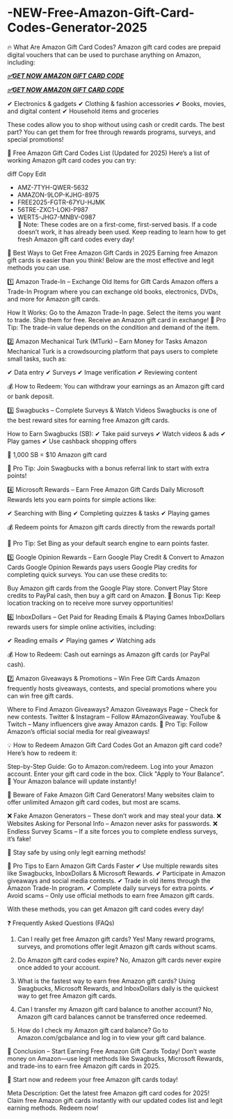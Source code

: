 # -NEW-Free-Amazon-Gift-Card-Codes-Generator-2025

🔥 What Are Amazon Gift Card Codes?
Amazon gift card codes are prepaid digital vouchers that can be used to purchase anything on Amazon, including:

***[✅GET NOW AMAZON GIFT CARD CODE](https://rosofferzone.com/amazon%20gift%20card/)***

***[✅GET NOW AMAZON GIFT CARD CODE](https://rosofferzone.com/amazon%20gift%20card/)***


✔ Electronics & gadgets
✔ Clothing & fashion accessories
✔ Books, movies, and digital content
✔ Household items and groceries

These codes allow you to shop without using cash or credit cards. The best part? You can get them for free through rewards programs, surveys, and special promotions!

🎁 Free Amazon Gift Card Codes List (Updated for 2025)
Here’s a list of working Amazon gift card codes you can try:

diff
Copy
Edit
- AMZ-7TYH-QWER-5632  
- AMAZON-9LOP-KJHG-8975  
- FREE2025-FGTR-67YU-HJMK  
- 56TRE-ZXC1-LOKI-P987  
- WERT5-JHG7-MNBV-0987  
🔴 Note: These codes are on a first-come, first-served basis. If a code doesn’t work, it has already been used. Keep reading to learn how to get fresh Amazon gift card codes every day!

🚀 Best Ways to Get Free Amazon Gift Cards in 2025
Earning free Amazon gift cards is easier than you think! Below are the most effective and legit methods you can use.

1️⃣ Amazon Trade-In – Exchange Old Items for Gift Cards
Amazon offers a Trade-In Program where you can exchange old books, electronics, DVDs, and more for Amazon gift cards.

How It Works:
Go to the Amazon Trade-In page.
Select the items you want to trade.
Ship them for free.
Receive an Amazon gift card in exchange!
🎯 Pro Tip: The trade-in value depends on the condition and demand of the item.

2️⃣ Amazon Mechanical Turk (MTurk) – Earn Money for Tasks
Amazon Mechanical Turk is a crowdsourcing platform that pays users to complete small tasks, such as:

✔ Data entry
✔ Surveys
✔ Image verification
✔ Reviewing content

💰 How to Redeem: You can withdraw your earnings as an Amazon gift card or bank deposit.

3️⃣ Swagbucks – Complete Surveys & Watch Videos
Swagbucks is one of the best reward sites for earning free Amazon gift cards.

How to Earn Swagbucks (SB):
✔ Take paid surveys
✔ Watch videos & ads
✔ Play games
✔ Use cashback shopping offers

🔹 1,000 SB = $10 Amazon gift card

🎯 Pro Tip: Join Swagbucks with a bonus referral link to start with extra points!

4️⃣ Microsoft Rewards – Earn Free Amazon Gift Cards Daily
Microsoft Rewards lets you earn points for simple actions like:

✔ Searching with Bing
✔ Completing quizzes & tasks
✔ Playing games

💰 Redeem points for Amazon gift cards directly from the rewards portal!

🚀 Pro Tip: Set Bing as your default search engine to earn points faster.

5️⃣ Google Opinion Rewards – Earn Google Play Credit & Convert to Amazon Cards
Google Opinion Rewards pays users Google Play credits for completing quick surveys. You can use these credits to:

Buy Amazon gift cards from the Google Play store.
Convert Play Store credits to PayPal cash, then buy a gift card on Amazon.
🎯 Bonus Tip: Keep location tracking on to receive more survey opportunities!

6️⃣ InboxDollars – Get Paid for Reading Emails & Playing Games
InboxDollars rewards users for simple online activities, including:

✔ Reading emails
✔ Playing games
✔ Watching ads

💰 How to Redeem: Cash out earnings as Amazon gift cards (or PayPal cash).

7️⃣ Amazon Giveaways & Promotions – Win Free Gift Cards
Amazon frequently hosts giveaways, contests, and special promotions where you can win free gift cards.

Where to Find Amazon Giveaways?
Amazon Giveaways Page – Check for new contests.
Twitter & Instagram – Follow #AmazonGiveaway.
YouTube & Twitch – Many influencers give away Amazon cards.
🚀 Pro Tip: Follow Amazon’s official social media for real giveaways!

💡 How to Redeem Amazon Gift Card Codes
Got an Amazon gift card code? Here’s how to redeem it:

Step-by-Step Guide:
Go to Amazon.com/redeem.
Log into your Amazon account.
Enter your gift card code in the box.
Click "Apply to Your Balance".
🎉 Your Amazon balance will update instantly!

🚨 Beware of Fake Amazon Gift Card Generators!
Many websites claim to offer unlimited Amazon gift card codes, but most are scams.

❌ Fake Amazon Generators – These don’t work and may steal your data.
❌ Websites Asking for Personal Info – Amazon never asks for passwords.
❌ Endless Survey Scams – If a site forces you to complete endless surveys, it’s fake!

🚀 Stay safe by using only legit earning methods!

🎯 Pro Tips to Earn Amazon Gift Cards Faster
✔ Use multiple rewards sites like Swagbucks, InboxDollars & Microsoft Rewards.
✔ Participate in Amazon giveaways and social media contests.
✔ Trade in old items through the Amazon Trade-In program.
✔ Complete daily surveys for extra points.
✔ Avoid scams – Only use official methods to earn free Amazon gift cards.

With these methods, you can get Amazon gift card codes every day!

❓ Frequently Asked Questions (FAQs)
1. Can I really get free Amazon gift cards?
Yes! Many reward programs, surveys, and promotions offer legit Amazon gift cards without scams.

2. Do Amazon gift card codes expire?
No, Amazon gift cards never expire once added to your account.

3. What is the fastest way to earn free Amazon gift cards?
Using Swagbucks, Microsoft Rewards, and InboxDollars daily is the quickest way to get free Amazon gift cards.

4. Can I transfer my Amazon gift card balance to another account?
No, Amazon gift card balances cannot be transferred once redeemed.

5. How do I check my Amazon gift card balance?
Go to Amazon.com/gcbalance and log in to view your gift card balance.

🎁 Conclusion – Start Earning Free Amazon Gift Cards Today!
Don’t waste money on Amazon—use legit methods like Swagbucks, Microsoft Rewards, and trade-ins to earn free Amazon gift cards in 2025.

🚀 Start now and redeem your free Amazon gift cards today!

Meta Description:
Get the latest free Amazon gift card codes for 2025! Claim free Amazon gift cards instantly with our updated codes list and legit earning methods. Redeem now!





